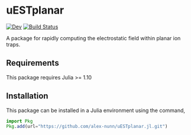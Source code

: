 # uESTplanar

[![Dev](https://img.shields.io/badge/docs-dev-blue.svg)](https://alex-nunn.github.io/uESTplanar.jl/dev/)
[![Build Status](https://github.com/alex-nunn/uESTplanar.jl/actions/workflows/CI.yml/badge.svg?branch=main)](https://github.com/alex-nunn/uESTplanar.jl/actions/workflows/CI.yml?query=branch%3Amain)

A package for rapidly computing the electrostatic field within planar ion traps.

## Requirements
This package requires Julia >= 1.10

## Installation
This package can be installed in a Julia environment using the command,

```julia
import Pkg
Pkg.add(url="https://github.com/alex-nunn/uESTplanar.jl.git")
```